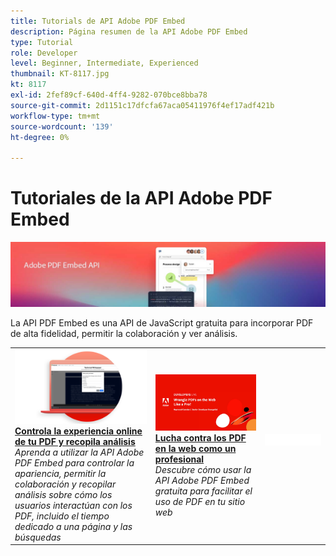 ```yaml
---
title: Tutorials de API Adobe PDF Embed
description: Página resumen de la API Adobe PDF Embed
type: Tutorial
role: Developer
level: Beginner, Intermediate, Experienced
thumbnail: KT-8117.jpg
kt: 8117
exl-id: 2fef89cf-640d-4ff4-9282-070bce8bba78
source-git-commit: 2d1151c17dfcfa67aca05411976f4ef17adf421b
workflow-type: tm+mt
source-wordcount: '139'
ht-degree: 0%

---
```


# Tutoriales de la API Adobe PDF Embed

![Banner de API de incrustación de PDF](../assets/pdfembedhero.jpg)

La API PDF Embed es una API de JavaScript gratuita para incorporar PDF de alta fidelidad, permitir la colaboración y ver análisis.

<table style="table-layout:fixed">
<tr>
 <td>
   <a href="controlpdfexperience.md">
      <img alt="Controla la experiencia online de tu PDF y recopila análisis" src="assets/ControlPDF_thumb.png" />
   </a>
    <div>
   <a href="controlpdfexperience.md"><strong>Controla la experiencia online de tu PDF y recopila análisis</strong></a>
    </div>
    <em>Aprenda a utilizar la API Adobe PDF Embed para controlar la apariencia, permitir la colaboración y recopilar análisis sobre cómo los usuarios interactúan con los PDF, incluido el tiempo dedicado a una página y las búsquedas</em>
    <br>
  </td>
  <td>
   <a href="https://experienceleague.adobe.com/docs/adobe-developers-live-events/events/2021/oct2021/pdf-embed-api.html">
      <img alt="Lucha contra los PDF en la web como un profesional" src="assets/Wrangle_1280.png" />
   </a>
    <div>
   <a href="https://experienceleague.adobe.com/docs/adobe-developers-live-events/events/2021/oct2021/pdf-embed-api.html"><strong>Lucha contra los PDF en la web como un profesional</strong></a>
    </div>
    <em>Descubre cómo usar la API Adobe PDF Embed gratuita para facilitar el uso de PDF en tu sitio web</em>
    <br>
  </td>
  <td>
    <img alt="Separador" src="../assets/WhiteBanner_Placeholder.png" />
    <div>
    <br>
  </td>
</tr>
</table>
